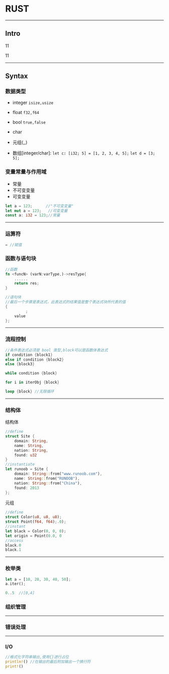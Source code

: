 # RUST

---

## Intro



11

11

---

## Syntax

### 数据类型

- integer
  `isize,usize`

- float
  `f32,f64`

- bool
  `true,false`

- char

- 元组(,,)

- 数组[integer/char]:
  `let c: [i32; 5] = [1, 2, 3, 4, 5];`
  `let d = [3; 5];`

### 变量常量与作用域

- 常量
- 不可变变量
- 可变变量

```rust
let a = 123;      //"不可变变量"
let mut a = 123;   //可变变量
const a: i32 = 123;//常量 
```

---

### 运算符

```rust
= //赋值
```

### 函数与语句块

```rust
//函数
fn <funcN> (varN:varType,)->resType{
    ......
    return res;
}

//语句块
//最后一个步骤是表达式，此表达式的结果值是整个表达式块所代表的值
{
         ;
    value  
};
```

---

### 流程控制

```rust
//条件表达式必须是 bool 类型,block可以是函数体表达式
if condition {block1}
else if condition {block2}
else {block3}

while condition {block}

for i in iterObj {block}

loop {block} //无限循环
```

---

### 结构体

结构体

```rust
//define
struct Site {
    domain: String,
    name: String,
    nation: String,
    found: u32
}
//instantiate
let runoob = Site {
    domain: String::from("www.runoob.com"),
    name: String::from("RUNOOB"),
    nation: String::from("China"),
    found: 2013
};
```

元组

```rust
//define
struct Color(u8, u8, u8);
struct Point(f64, f64);.0);
//instant
let black = Color(0, 0, 0);
let origin = Point(0.0, 0
//access
black.0
black.1
```

---

### 枚举类

```rust
let a = [10, 20, 30, 40, 50];
a.iter();

0..5  //[0,4]
```

### 组织管理

---

### 错误处理

---

### I/O

```rust
//格式化字符串输出,使用{}进行占位
println!() //在输出的最后附加输出一个换行符
print!()
```

